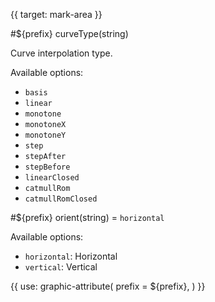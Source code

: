 {{ target: mark-area }}

<!-- IAreaMarkSpec -->

#${prefix} curveType(string)

Curve interpolation type.

Available options:

- `basis`
- `linear`
- `monotone`
- `monotoneX`
- `monotoneY`
- `step`
- `stepAfter`
- `stepBefore`
- `linearClosed`
- `catmullRom`
- `catmullRomClosed`

#${prefix} orient(string) = `horizontal`

Available options:

- `horizontal`: Horizontal
- `vertical`: Vertical

{{ use: graphic-attribute(
  prefix = ${prefix},
) }}
